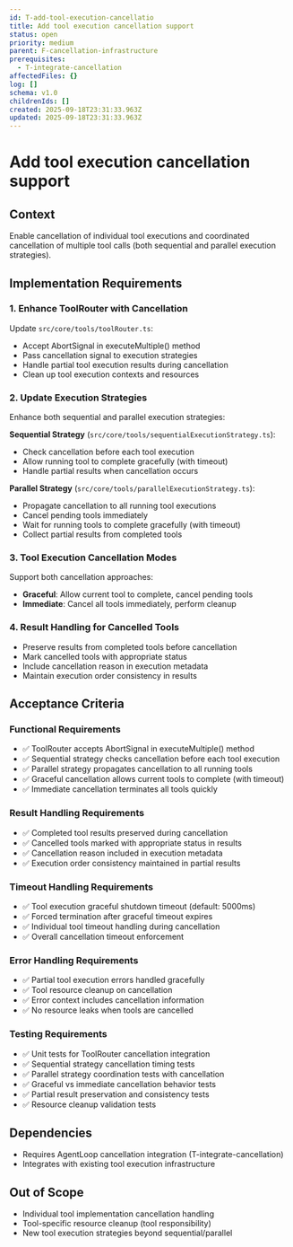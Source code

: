 ```yaml
---
id: T-add-tool-execution-cancellatio
title: Add tool execution cancellation support
status: open
priority: medium
parent: F-cancellation-infrastructure
prerequisites:
  - T-integrate-cancellation
affectedFiles: {}
log: []
schema: v1.0
childrenIds: []
created: 2025-09-18T23:31:33.963Z
updated: 2025-09-18T23:31:33.963Z
---
```


# Add tool execution cancellation support

## Context

Enable cancellation of individual tool executions and coordinated cancellation of multiple tool calls (both sequential and parallel execution strategies).

## Implementation Requirements

### 1. Enhance ToolRouter with Cancellation

Update `src/core/tools/toolRouter.ts`:

- Accept AbortSignal in executeMultiple() method
- Pass cancellation signal to execution strategies
- Handle partial tool execution results during cancellation
- Clean up tool execution contexts and resources

### 2. Update Execution Strategies

Enhance both sequential and parallel execution strategies:

**Sequential Strategy** (`src/core/tools/sequentialExecutionStrategy.ts`):

- Check cancellation before each tool execution
- Allow running tool to complete gracefully (with timeout)
- Handle partial results when cancellation occurs

**Parallel Strategy** (`src/core/tools/parallelExecutionStrategy.ts`):

- Propagate cancellation to all running tool executions
- Cancel pending tools immediately
- Wait for running tools to complete gracefully (with timeout)
- Collect partial results from completed tools

### 3. Tool Execution Cancellation Modes

Support both cancellation approaches:

- **Graceful**: Allow current tool to complete, cancel pending tools
- **Immediate**: Cancel all tools immediately, perform cleanup

### 4. Result Handling for Cancelled Tools

- Preserve results from completed tools before cancellation
- Mark cancelled tools with appropriate status
- Include cancellation reason in execution metadata
- Maintain execution order consistency in results

## Acceptance Criteria

### Functional Requirements

- ✅ ToolRouter accepts AbortSignal in executeMultiple() method
- ✅ Sequential strategy checks cancellation before each tool execution
- ✅ Parallel strategy propagates cancellation to all running tools
- ✅ Graceful cancellation allows current tools to complete (with timeout)
- ✅ Immediate cancellation terminates all tools quickly

### Result Handling Requirements

- ✅ Completed tool results preserved during cancellation
- ✅ Cancelled tools marked with appropriate status in results
- ✅ Cancellation reason included in execution metadata
- ✅ Execution order consistency maintained in partial results

### Timeout Handling Requirements

- ✅ Tool execution graceful shutdown timeout (default: 5000ms)
- ✅ Forced termination after graceful timeout expires
- ✅ Individual tool timeout handling during cancellation
- ✅ Overall cancellation timeout enforcement

### Error Handling Requirements

- ✅ Partial tool execution errors handled gracefully
- ✅ Tool resource cleanup on cancellation
- ✅ Error context includes cancellation information
- ✅ No resource leaks when tools are cancelled

### Testing Requirements

- ✅ Unit tests for ToolRouter cancellation integration
- ✅ Sequential strategy cancellation timing tests
- ✅ Parallel strategy coordination tests with cancellation
- ✅ Graceful vs immediate cancellation behavior tests
- ✅ Partial result preservation and consistency tests
- ✅ Resource cleanup validation tests

## Dependencies

- Requires AgentLoop cancellation integration (T-integrate-cancellation)
- Integrates with existing tool execution infrastructure

## Out of Scope

- Individual tool implementation cancellation handling
- Tool-specific resource cleanup (tool responsibility)
- New tool execution strategies beyond sequential/parallel
